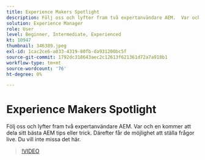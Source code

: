 ```yaml
---
title: Experience Makers Spotlight
description: Följ oss och lyfter fram två expertanvändare AEM.  Var och en kommer att dela sitt bästa AEM tips eller trick. Därefter får de möjlighet att ställa frågor live.  Du vill inte missa det här.
solution: Experience Manager
role: User
level: Beginner, Intermediate, Experienced
kt: 10947
thumbnail: 346389.jpeg
exl-id: 1cac2ce6-a033-4319-80fb-da931200bc5f
source-git-commit: 1792dc318643aec2c12613f621361d72a7a918b1
workflow-type: tm+mt
source-wordcount: '76'
ht-degree: 0%

---
```


# Experience Makers Spotlight

Följ oss och lyfter fram två expertanvändare AEM.  Var och en kommer att dela sitt bästa AEM tips eller trick. Därefter får de möjlighet att ställa frågor live.  Du vill inte missa det här.

>[!VIDEO](https://video.tv.adobe.com/v/346389/?quality=12&learn=on)
